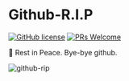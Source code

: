 # Github-R.I.P

[![GitHub license](https://img.shields.io/github/license/explooosion/Github-R.I.P.svg)](https://github.com/explooosion/Github-R.I.P)
[![PRs Welcome](https://img.shields.io/badge/PRs-welcome-brightgreen.svg)](http://makeapullrequest.com)


🎌 Rest in Peace. Bye-bye github.

![github-rip](https://i.imgur.com/D9bJcfo.png)
